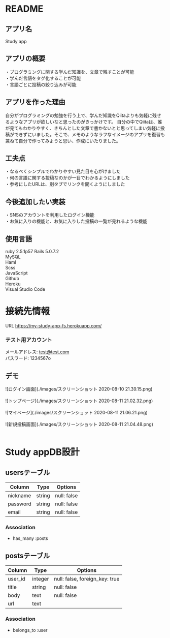 # README

## アプリ名
Study app

## アプリの概要
・プログラミングに関する学んだ知識を、文章で残すことが可能<br>
・学んだ言語をタグ化することが可能<br>
・言語ごとに投稿の絞り込みが可能<br>

## アプリを作った理由
自分がプログラミングの勉強を行う上で、学んだ知識をQiitaよりも気軽に残せるようなアプリが欲しいなと思ったのがきっかけです。
自分の中でQiitaは、誰が見てもわかりやすく、きちんとした文章で書かないとと思ってしまい気軽に投稿ができずにいました。そこで、メモのようなラフなイメージのアプリを復習も兼ねて自分で作ってみようと思い、作成にいたりました。
<br>

## 工夫点
・なるべくシンプルでわかりやすい見た目を心がけました<br>
・何の言語に関する投稿なのかが一目でわかるようにしました<br>
・参考にしたURLは、別タブでリンクを開くようにしました

## 今後追加したい実装
・SNSのアカウントを利用したログイン機能<br>
・お気に入りの機能と、お気に入りした投稿の一覧が見れるような機能<br>


## 使用言語
ruby 2.5.1p57
Rails 5.0.7.2<br>
MySQL<br>
Haml<br>
Scss<br>
JavaScript<br>
Github<br>
Heroku<br>
Visual Studio Code

# 接続先情報
URL https://my-study-app-fs.herokuapp.com/
### テスト用アカウント
  メールアドレス: test@test.com<br>
  パスワード: 1234567o

## デモ
![ログイン画面](./images/スクリーンショット 2020-08-10 21.39.15.png)<br>
<br>
![トップページ](./images/スクリーンショット 2020-08-11 21.02.32.png)
<br>
<br>
![マイページ](./images/スクリーンショット 2020-08-11 21.06.21.png)
<br>
<br>
![新規投稿画面](./images/スクリーンショット 2020-08-11 21.04.48.png)
<br>
<br>



# Study appDB設計
## usersテーブル
|Column|Type|Options|
|------|----|-------|
|nickname|string|null: false|
|password|string|null: false|
|email|string|null: false|
### Association
- has_many :posts

## postsテーブル
|Column|Type|Options|
|------|----|-------|
|user_id|integer|null: false, foreign_key: true|
|title|string|null: false|
|body|text|null: false|
|url|text|

### Association
- belongs_to :user
